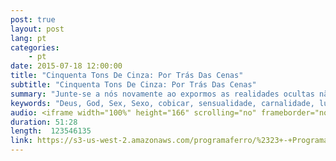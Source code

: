 ```yaml
---
post: true
layout: post
lang: pt
categories:
    - pt    
date: 2015-07-18 12:00:00
title: "Cinquenta Tons De Cinza: Por Trás Das Cenas"
subtitle: "Cinquenta Tons De Cinza: Por Trás Das Cenas"
summary: "Junte-se a nós novamente ao expormos as realidades ocultas não declaradas e não documentadas nos bastidores. E descobrir os efeitos que esse fenômeno sexual global está tendo em você."
keywords: "Deus, God, Sex, Sexo, cobicar, sensualidade, carnalidade, lust, luxúria, erotismo, erotic, solitário, por, tras, das, cenas, behind, the, scenes, lonely, porn, pornography, suicide, pornô, pornografia, suicídio, jogos, games, ansiedade, anxiety, relacionamento, relationship, consciência, consciousess, , Flesh, Earned, It, Prayer, NewsFifty, Shades, Of, Grey, Jamie, Dornan, Beyonce, Dakota, Johnson, Demônio, Televisão, Hollywood, Bruce, Jenner, Caitlyn, Kim, Kardashian, satânico, evolução, Bíblia, Cristão, iron, radio, ProgramaFerro, biblia, noticia, vivo, Florianopolis, brasil, estudo, ajuda, Escrituras, Deus, fé, Sara, Espiritu, Jesus, coração, rede, Senhor, radio, sabado, rocha, evangelho, hinos, igreja, notícia, eventos, atual, História, AntiCristo, Cristo, Escrituras, Scripture, Messias, Rei, Antigo, Judaísmo, Templo, Jesus, amor, love, Misterio, Profetico, Jejum, cristãos, Discípulos, Morte, Facebook, Controvérsia, Pacto, Expiação, Sangue, Substituto, Templo, Judeus, Jews, Fariseus, Hebraico, Hebrew, Escrituras, Scripture, Profecia, Prophecy, Tribulação, Tribulation, Judaísmo, Judaism, Calendários, Calendar, Primeiro, First, Vinda, Coming, Segundo, Second, Messias, Rei, Antigo, Culturas, Bíblia, História, AntiCristo, Cristo, Mundo, Revelação, Caos, bíblico, nova, era, mundo, manuscritos, besta, gnóstico, gnosticismo, futuro, profecia, profeta, satã, demônios, podcast, católico, guerras, fim, dos, tempos, apocalipse, Oriente, Médio, página, Culturas, Programa, Ferro, casa"
audio: <iframe width="100%" height="166" scrolling="no" frameborder="no" src="https://w.soundcloud.com/player/?url=https%3A//api.soundcloud.com/tracks/215049269&amp;color=ff5500&amp;auto_play=false&amp;hide_related=false&amp;show_comments=true&amp;show_user=true&amp;show_reposts=false"></iframe>
duration: 51:28
length:  123546135
link: https://s3-us-west-2.amazonaws.com/programaferro/%2323+-+Programa+Ferro+18072015.mp3
---
```


